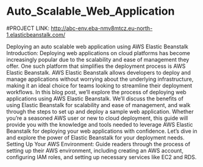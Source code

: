# Auto_Scalable_Web_Application

#PROJECT LINK:
http://abc-env.eba-nmv8mtcz.eu-north-1.elasticbeanstalk.com/


Deploying an auto scalable web application using AWS Elastic Beanstalk
Introduction:
Deploying
 web applications on cloud platforms has become increasingly popular due
 to the scalability and ease of management they offer. One such platform
 that simplifies the deployment process is AWS Elastic Beanstalk. AWS 
Elastic Beanstalk allows developers to deploy and manage applications 
without worrying about the underlying infrastructure, making it an ideal
 choice for teams looking to streamline their deployment workflows.
In
 this blog post, we’ll explore the process of deploying web applications
 using AWS Elastic Beanstalk. We’ll discuss the benefits of using 
Elastic Beanstalk for scalability and ease of management, and walk 
through the steps to set up and deploy a sample web application.
Whether
 you’re a seasoned AWS user or new to cloud deployment, this guide will 
provide you with the knowledge and tools needed to leverage AWS Elastic 
Beanstalk for deploying your web applications with confidence. Let’s 
dive in and explore the power of Elastic Beanstalk for your deployment 
needs.
Setting Up Your AWS Environment: 
Guide
 readers through the process of setting up their AWS environment, 
including creating an AWS account, configuring IAM roles, and setting up
 necessary services like EC2 and RDS.
